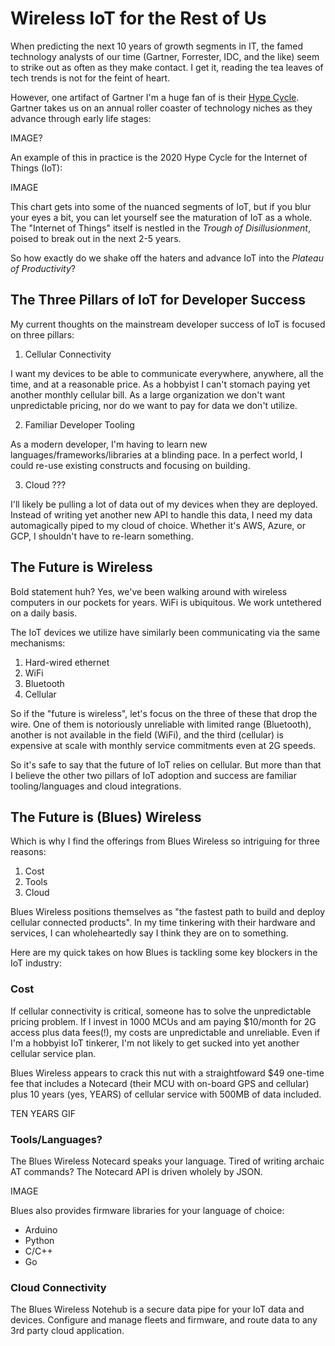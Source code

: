 # Wireless IoT for the Rest of Us

When predicting the next 10 years of growth segments in IT, the famed technology analysts of our time (Gartner, Forrester, IDC, and the like) seem to strike out as often as they make contact. I get it, reading the tea leaves of tech trends is not for the feint of heart.

However, one artifact of Gartner I'm a huge fan of is their [Hype Cycle](https://www.gartner.com/en/research/methodologies/gartner-hype-cycle). Gartner takes us on an annual roller coaster of technology niches as they advance through early life stages:

IMAGE?

An example of this in practice is the 2020 Hype Cycle for the Internet of Things (IoT):

IMAGE

This chart gets into some of the nuanced segments of IoT, but if you blur your eyes a bit, you can let yourself see the maturation of IoT as a whole. The "Internet of Things" itself is nestled in the *Trough of Disillusionment*, poised to break out in the next 2-5 years.

So how exactly do we shake off the haters and advance IoT into the *Plateau of Productivity*?

## The Three Pillars of IoT for Developer Success

My current thoughts on the mainstream developer success of IoT is focused on three pillars:

1) Cellular Connectivity

I want my devices to be able to communicate everywhere, anywhere, all the time, and at a reasonable price. As a hobbyist I can't stomach paying yet another monthly cellular bill. As a large organization we don't want unpredictable pricing, nor do we want to pay for data we don't utilize.

2) Familiar Developer Tooling

As a modern developer, I'm having to learn new languages/frameworks/libraries at a blinding pace. In a perfect world, I could re-use existing constructs and focusing on building.

3) Cloud ???

I'll likely be pulling a lot of data out of my devices when they are deployed. Instead of writing yet another new API to handle this data, I need my data automagically piped to my cloud of choice. Whether it's AWS, Azure, or GCP, I shouldn't have to re-learn something.

## The Future is Wireless

Bold statement huh? Yes, we've been walking around with wireless computers in our pockets for years. WiFi is ubiquitous. We work untethered on a daily basis.

The IoT devices we utilize have similarly been communicating via the same mechanisms:

1. Hard-wired ethernet
2. WiFi
3. Bluetooth
4. Cellular

So if the "future is wireless", let's focus on the three of these that drop the wire. One of them is notoriously unreliable with limited range (Bluetooth), another is not available in the field (WiFi), and the third (cellular) is expensive at scale with monthly service commitments even at 2G speeds.

So it's safe to say that the future of IoT relies on cellular. But more than that I believe the other two pillars of IoT adoption and success are familiar tooling/languages and cloud integrations.

## The Future is (Blues) Wireless

Which is why I find the offerings from Blues Wireless so intriguing for three reasons:

1. Cost
2. Tools
3. Cloud

Blues Wireless positions themselves as "the fastest path to build and deploy cellular connected products". In my time tinkering with their hardware and services, I can wholeheartedly say I think they are on to something.

Here are my quick takes on how Blues is tackling some key blockers in the IoT industry:

### Cost

If cellular connectivity is critical, someone has to solve the unpredictable pricing problem. If I invest in 1000 MCUs and am paying $10/month for 2G access plus data fees(!), my costs are unpredictable and unreliable. Even if I'm a hobbyist IoT tinkerer, I'm not likely to get sucked into yet another cellular service plan.

Blues Wireless appears to crack this nut with a straightfoward $49 one-time fee that includes a Notecard (their MCU with on-board GPS and cellular) plus 10 years (yes, YEARS) of cellular service with 500MB of data included.

TEN YEARS GIF

### Tools/Languages?

The Blues Wireless Notecard speaks your language. Tired of writing archaic AT commands? The Notecard API is driven wholely by JSON.

IMAGE

Blues also provides firmware libraries for your language of choice:

- Arduino
- Python
- C/C++
- Go

### Cloud Connectivity



The Blues Wireless Notehub is a secure data pipe for your IoT data and devices. Configure and manage fleets and firmware, and route data to any 3rd party cloud application.